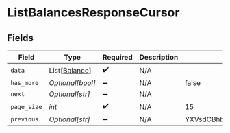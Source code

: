 # ListBalancesResponseCursor


## Fields

| Field                                           | Type                                            | Required                                        | Description                                     | Example                                         |
| ----------------------------------------------- | ----------------------------------------------- | ----------------------------------------------- | ----------------------------------------------- | ----------------------------------------------- |
| `data`                                          | List[[Balance](../../models/shared/balance.md)] | :heavy_check_mark:                              | N/A                                             |                                                 |
| `has_more`                                      | *Optional[bool]*                                | :heavy_minus_sign:                              | N/A                                             | false                                           |
| `next`                                          | *Optional[str]*                                 | :heavy_minus_sign:                              | N/A                                             |                                                 |
| `page_size`                                     | *int*                                           | :heavy_check_mark:                              | N/A                                             | 15                                              |
| `previous`                                      | *Optional[str]*                                 | :heavy_minus_sign:                              | N/A                                             | YXVsdCBhbmQgYSBtYXhpbXVtIG1heF9yZXN1bHRzLol=    |